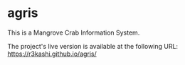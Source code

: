 # agris

This is a Mangrove Crab Information System.

The project's live version is available at the following URL: https://r3kashi.github.io/agris/
